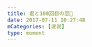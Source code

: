 ```yaml
---
title: 君と100回目の恋🌈
date: 2017-07-11 10:27:48
mCategories: [说说]
type: moment
---
```


<div id="pics-20170711102748"></div>

<script src="/lib/moment/pics.js"></script>
<script>
var data = [
    {"link": "2017-07-11_000001.jpeg", "type": "shuoshuo"},
    {"link": "2017-07-11_000003.jpeg", "type": "shuoshuo"}
];
picsRender(data, "pics-20170711102748");
</script>
